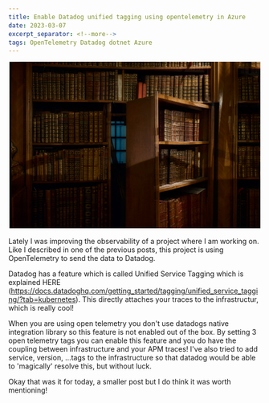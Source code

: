 ```yaml
---
title: Enable Datadog unified tagging using opentelemetry in Azure
date: 2023-03-07 
excerpt_separator: <!--more-->
tags: OpenTelemetry Datadog dotnet Azure
---
```

<p align="center">
  <img src="https://raw.githubusercontent.com/robvanpamel/robvanpamel.github.io/main/_posts/otel/observability.jpg" width="500">
</p>
Lately I was improving the observability of a project where I am working on. Like I described in one of the previous posts, this project is using OpenTelemetry to send the data to Datadog. 

Datadog has a feature which is called Unified Service Tagging which is explained HERE (https://docs.datadoghq.com/getting_started/tagging/unified_service_tagging/?tab=kubernetes). This directly attaches your traces to the infrastructur, which is really cool! 

When you are using open telemetry you don't use datadogs native integration library so this feature is not enabled out of the box. 
By setting 3 open telemetry tags you can enable this feature and you do have the coupling between infrastructure and your APM traces! 
I've also tried to add service, version, ...tags to the infrastructure so that datadog would be able to 'magically' resolve this, but without luck. 

Okay that was it for today, a smaller post but I do think it was worth mentioning! 
